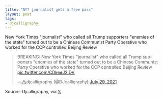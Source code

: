 ```yaml
---
title: "NYT journalist gets a free pass"
layout: post
tags:
- Djcalligraphy
---
```


New York Times "journalist" who called all Trump supporters "enemies of the state" turned out to be a Chinese Communist Party Operative who worked for the CCP controlled Beijing Review

<blockquote class="twitter-tweet"><p lang="en" dir="ltr">BREAKING: New York Times &quot;journalist&quot; who called all Trump supporters &quot;enemies of the state&quot; turned out to be a Chinese Communist Party Operative who worked for the CCP controlled Beijing Review <a href="https://t.co/CDkeeJ2iDV">pic.twitter.com/CDkeeJ2iDV</a></p>&mdash; ✨⃤djcalligraphy (@DJcalligraphy) <a href="https://twitter.com/DJcalligraphy/status/1420537856393572353?ref_src=twsrc%5Etfw">July 29, 2021</a></blockquote> <script async src="https://platform.twitter.com/widgets.js" charset="utf-8"></script>

Source: Djcalligraphy, via [𝕏](https://x.com)
